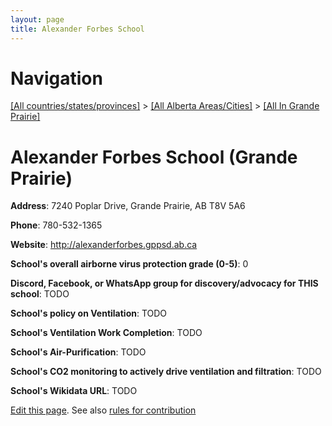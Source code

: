 ```yaml
---
layout: page
title: Alexander Forbes School
---
```

# Navigation

[[All countries/states/provinces]](../../..) > [[All Alberta Areas/Cities]](../..) > [[All In Grande Prairie]](..)

# Alexander Forbes School (Grande Prairie)

**Address**: 7240 Poplar Drive, Grande Prairie, AB T8V 5A6

**Phone**: 780-532-1365

**Website**: <http://alexanderforbes.gppsd.ab.ca>

**School's overall airborne virus protection grade (0-5)**: 0

**Discord, Facebook, or WhatsApp group for discovery/advocacy for THIS school**: TODO

**School's policy on Ventilation**: TODO

**School's Ventilation Work Completion**: TODO

**School's Air-Purification**: TODO

**School's CO2 monitoring to actively drive ventilation and filtration**: TODO

**School's Wikidata URL**: TODO


[Edit this page](https://github.com/ventilate-schools/AB/edit/main/./Grande_Prairie/Alexander_Forbes_School.md). See also [rules for contribution](../../../contribution-rules/)